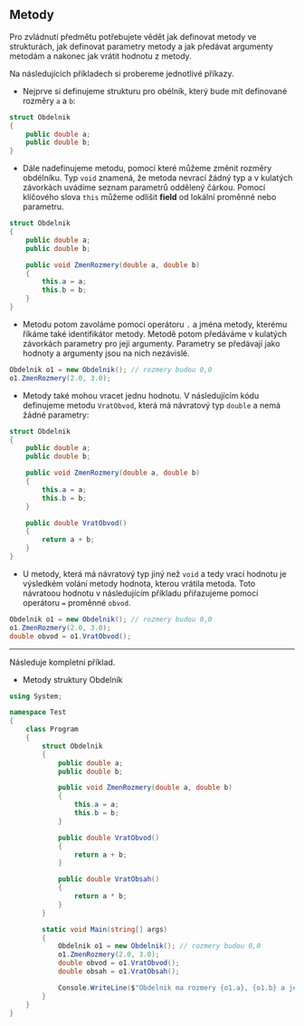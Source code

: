 Metody
---
Pro zvládnutí předmětu potřebujete vědět jak definovat metody ve strukturách, jak definovat parametry metody a jak předávat argumenty metodám a nakonec jak vrátit hodnotu z metody. 

Na následujících příkladech si probereme jednotlivé příkazy. 

* Nejprve si definujeme strukturu pro obélník, který bude mít definované rozměry `a` a `b`:
```cs 
struct Obdelnik
{
    public double a;
    public double b;
}
```

* Dále nadefinujeme metodu, pomocí které můžeme změnit rozměry obdélníku. Typ `void` znamená, že metoda nevrací žádný typ a v kulatých závorkách uvádíme seznam parametrů oddělený čárkou. Pomocí klíčového slova `this` můžeme odlišit **field** od lokální proměnné nebo parametru.
```cs 
struct Obdelnik
{
    public double a;
    public double b;

    public void ZmenRozmery(double a, double b)
    {
        this.a = a;
        this.b = b;
    }
}
```
* Metodu potom zavoláme pomocí operátoru `.` a jména metody, kterému říkáme také identifikátor metody. Metodě potom předáváme v kulatých závorkách parametry pro její argumenty. Parametry se předávají jako hodnoty a argumenty jsou na nich nezávislé.
```cs 
Obdelnik o1 = new Obdelnik(); // rozmery budou 0,0
o1.ZmenRozmery(2.0, 3.0);
```
* Metody také mohou vracet jednu hodnotu. V následujícím kódu definujeme metodu `VratObvod`, která má návratový typ `double` a nemá žádné parametry: 
```cs 
struct Obdelnik
{
    public double a;
    public double b;

    public void ZmenRozmery(double a, double b)
    {
        this.a = a;
        this.b = b;
    }

    public double VratObvod()
    {
        return a + b;
    }
}
```
* U metody, která má návratový typ jiný než `void` a tedy vrací hodnotu je výsledkém volání metody hodnota, kterou vrátila metoda. Toto návratoou hodnotu v následujícím příkladu přiřazujeme pomocí operátoru `=` proměnné `obvod`.
```cs 
Obdelnik o1 = new Obdelnik(); // rozmery budou 0,0
o1.ZmenRozmery(2.0, 3.0);
double obvod = o1.VratObvod();
```
---
Následuje kompletní příklad.

- Metody struktury Obdelník

```cs 
using System;

namespace Test
{
    class Program
    {
        struct Obdelnik
        {
            public double a;
            public double b;

            public void ZmenRozmery(double a, double b)
            {
                this.a = a;
                this.b = b;
            }

            public double VratObvod()
            {
                return a + b;
            }

            public double VratObsah()
            {
                return a * b;
            }
        }

        static void Main(string[] args)
        {
            Obdelnik o1 = new Obdelnik(); // rozmery budou 0,0
            o1.ZmenRozmery(2.0, 3.0);
            double obvod = o1.VratObvod();
            double obsah = o1.VratObsah();

            Console.WriteLine($"Obdelnik ma rozmery {o1.a}, {o1.b} a jeho obvod je {obvod} a obsah {obsah}");
        }
    }
}
```
